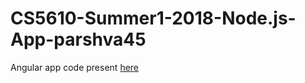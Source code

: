 # CS5610-Summer1-2018-Node.js-App-parshva45

Angular app code present [here](https://github.com/parshva45/CS5610-Summer1-2018-Angular-App-parshva45.git)